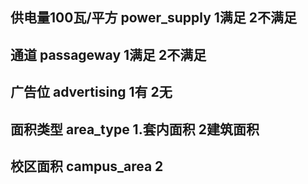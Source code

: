 供电量100瓦/平方
power_supply
1满足 2不满足
-----
通道
passageway
1满足 2不满足
-------
广告位
advertising
1有 2无
--------
面积类型
area_type
1.套内面积 2建筑面积
-------
校区面积
campus_area
2
-------

